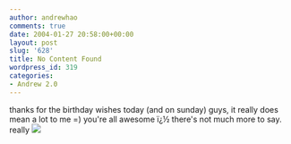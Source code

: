 ```yaml
---
author: andrewhao
comments: true
date: 2004-01-27 20:58:00+00:00
layout: post
slug: '628'
title: No Content Found
wordpress_id: 319
categories:
- Andrew 2.0
---
```


thanks for the birthday wishes today (and on sunday) guys, it really does mean a lot to me =) you're all awesome ï¿½ there's not much more to say. really ![](http://www.xanga.com/Images/happy.gif)
